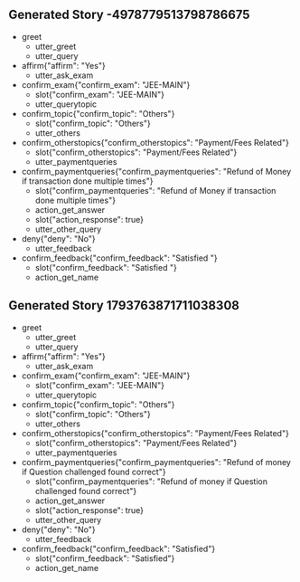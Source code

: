 
## Generated Story -4978779513798786675
* greet
    - utter_greet
    - utter_query
* affirm{"affirm": "Yes"}
    - utter_ask_exam
* confirm_exam{"confirm_exam": "JEE-MAIN"}
    - slot{"confirm_exam": "JEE-MAIN"}
    - utter_querytopic
* confirm_topic{"confirm_topic": "Others"}
    - slot{"confirm_topic": "Others"}
    - utter_others
* confirm_otherstopics{"confirm_otherstopics": "Payment/Fees Related"}
    - slot{"confirm_otherstopics": "Payment/Fees Related"}
    - utter_paymentqueries
* confirm_paymentqueries{"confirm_paymentqueries": "Refund of Money if transaction done multiple times"}
    - slot{"confirm_paymentqueries": "Refund of Money if transaction done multiple times"}
    - action_get_answer
    - slot{"action_response": true}
    - utter_other_query
* deny{"deny": "No"}
    - utter_feedback
* confirm_feedback{"confirm_feedback": "Satisfied "}
    - slot{"confirm_feedback": "Satisfied "}
    - action_get_name

## Generated Story 1793763871711038308
* greet
    - utter_greet
    - utter_query
* affirm{"affirm": "Yes"}
    - utter_ask_exam
* confirm_exam{"confirm_exam": "JEE-MAIN"}
    - slot{"confirm_exam": "JEE-MAIN"}
    - utter_querytopic
* confirm_topic{"confirm_topic": "Others"}
    - slot{"confirm_topic": "Others"}
    - utter_others
* confirm_otherstopics{"confirm_otherstopics": "Payment/Fees Related"}
    - slot{"confirm_otherstopics": "Payment/Fees Related"}
    - utter_paymentqueries
* confirm_paymentqueries{"confirm_paymentqueries": "Refund of money if Question challenged found correct"}
    - slot{"confirm_paymentqueries": "Refund of money if Question challenged found correct"}
    - action_get_answer
    - slot{"action_response": true}
    - utter_other_query
* deny{"deny": "No"}
    - utter_feedback
* confirm_feedback{"confirm_feedback": "Satisfied"}
    - slot{"confirm_feedback": "Satisfied"}
    - action_get_name
